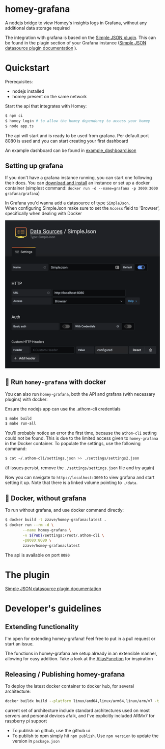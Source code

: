 # homey-grafana

A nodejs bridge to view Homey's insights logs in Grafana, without any additional data storage required

The integration with grafana is based on the [Simple JSON plugin](https://grafana.com/grafana/plugins/grafana-simple-json-datasource).
This can be found in the plugin section of your Grafana instance ([Simple JSON datasource plugin documentation](https://grafana.com/grafana/plugins/grafana-simple-json-datasource/)
). 

# Quickstart 
Prerequisites:
 
- nodejs installed
- homey present on the same network

Start the api that integrates with Homey:
```bash
$ npm ci
$ homey login # to allow the homey dependency to access your homey
$ node app.ts
```
The api will start and is ready to be used from grafana. Per default port 8080 is used and you can start creating your first dashboard


An example dashboard can be found in [example_dashboard.json](example_dashboard.json) 

## Setting up grafana
If you don't have a grafana instance running, you can start one following their docs. You can [download and install](https://grafana.com/grafana/download)
an instance or set up a docker container (simplest command: `docker run -d --name=grafana -p 3000:3000 grafana/grafana`)

In Grafana you'd wanna add a datasource of type `SimpleJson`.  
When configuring SimpleJson make sure to set the `Access` field to 'Browser', specifically when dealing with Docker

![Simple Json datasource settings](./SimpleJsonSettings.png "Simple Json datasource settings")

## 🐋 Run `homey-grafana` with docker 
You can also run `homey-grafana`, both the API and grafana (with necessary plugins) with docker:

Ensure the nodejs app can use the .athom-cli credentials 


```bash 
$ make build
$ make run-all
```
You'll probably notice an error the first time, because the `athom-cli` setting could not be found. 
This is due to the limited access given to `homey-grafana` in the Docker container. To populate the settings,
use the following command:

```bash
$ cat ~/.athom-cli/settings.json >> ./settings/settings2.json 
```

(if issues persist, remove the `./settings/settings.json` file and try again) 


Now you can navigate to `http://localhost:3000` to view grafana and start setting it up. Note that 
there is a linked volume pointing to `./data`.

## 🐋 Docker, without grafana
To run without grafana, and use docker command directly:

```bash
$ docker build -t zzave/homey-grafana:latest .
$ docker run --rm -d \
        --name homey-grafana \
        -v ${PWD}/settings:/root/.athom-cli \
        -p8080:8080 \
        zzave/homey-grafana:latest
```

The api is available on port `8080`



# The plugin

[Simple JSON datasource plugin documentation](https://grafana.com/grafana/plugins/grafana-simple-json-datasource/)

# Developer's guidelines

## Extending functionality
I'm open for extending homey-grafana! Feel free to put in a pull request or start an issue.

The functions in homey-grafana are setup already in an extensible manner, allowing for easy addition. Take a look 
at the [AliasFunction](./src/functions/AliasFunction.js) for inspiration

## Releasing / Publishing homey-grafana

To deploy the latest docker container to docker hub, for several architecture:

```bash
docker buildx build --platform linux/amd64,linux/arm64,linux/arm/v7 -t zzave/homey-grafana:latest --push . 
```

current set of architecture include standard architectures used on most servers and personal devices afaik, and I've explicitly included ARMv7 for raspberry pi support

- To publish on github, use the github ui
- To publish to npm simply hit `npm publish`. Use `npm version` to update the version in `package.json`
 
